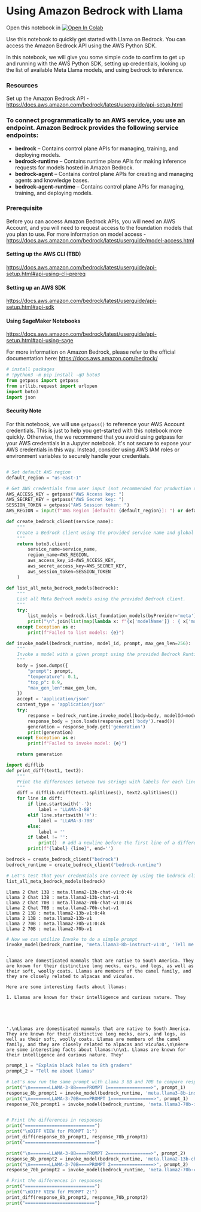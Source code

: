 # Using Amazon Bedrock with Llama

Open this notebook in <a href="https://colab.research.google.com/github/meta-llama/llama-recipes/blob/main/recipes/llama_api_providers/examples_with_aws/getting_started_llama2_on_amazon_bedrock.ipynb"><img data-canonical-src="https://colab.research.google.com/assets/colab-badge.svg" alt="Open In Colab" src="https://camo.githubusercontent.com/f5e0d0538a9c2972b5d413e0ace04cecd8efd828d133133933dfffec282a4e1b/68747470733a2f2f636f6c61622e72657365617263682e676f6f676c652e636f6d2f6173736574732f636f6c61622d62616467652e737667"></a>


Use this notebook to quickly get started with Llama on Bedrock. You can access the Amazon Bedrock API using the AWS Python SDK.

In this notebook, we will give you some simple code to confirm to get up and running with the AWS Python SDK, setting up credentials, looking up the list of available Meta Llama models, and using bedrock to inference.

### Resources
Set up the Amazon Bedrock API - https://docs.aws.amazon.com/bedrock/latest/userguide/api-setup.html

### To connect programmatically to an AWS service, you use an endpoint. Amazon Bedrock provides the following service endpoints:

* **bedrock** – Contains control plane APIs for managing, training, and deploying models.
* **bedrock-runtime** – Contains runtime plane APIs for making inference requests for models hosted in Amazon Bedrock.
* **bedrock-agent** – Contains control plane APIs for creating and managing agents and knowledge bases.
* **bedrock-agent-runtime** – Contains control plane APIs for managing, training, and deploying models.

### Prerequisite
Before you can access Amazon Bedrock APIs, you will need an AWS Account, and you will need to request access to the foundation models that you plan to use. For more information on model access - https://docs.aws.amazon.com/bedrock/latest/userguide/model-access.html

#### Setting up the AWS CLI (TBD)
https://docs.aws.amazon.com/bedrock/latest/userguide/api-setup.html#api-using-cli-prereq

#### Setting up an AWS SDK
https://docs.aws.amazon.com/bedrock/latest/userguide/api-setup.html#api-sdk

#### Using SageMaker Notebooks
https://docs.aws.amazon.com/bedrock/latest/userguide/api-setup.html#api-using-sage

For more information on Amazon Bedrock, please refer to the official documentation here: https://docs.aws.amazon.com/bedrock/


```python
# install packages
# !python3 -m pip install -qU boto3
from getpass import getpass
from urllib.request import urlopen
import boto3
import json
```

#### Security Note

For this notebook, we will use `getpass()` to reference your AWS Account credentials. This is just to help you get-started with this notebook more quickly. Otherwise, the we recommend that you avoid using getpass for your AWS credentials in a Jupyter notebook. It's not secure to expose your AWS credentials in this way. Instead, consider using AWS IAM roles or environment variables to securely handle your credentials.



```python

# Set default AWS region
default_region = "us-east-1"

# Get AWS credentials from user input (not recommended for production use)
AWS_ACCESS_KEY = getpass("AWS Access key: ")
AWS_SECRET_KEY = getpass("AWS Secret key: ")
SESSION_TOKEN = getpass("AWS Session token: ")
AWS_REGION = input(f"AWS Region [default: {default_region}]: ") or default_region

```


```python
def create_bedrock_client(service_name):
    """
    Create a Bedrock client using the provided service name and global AWS credentials.
    """
    return boto3.client(
        service_name=service_name,
        region_name=AWS_REGION,
        aws_access_key_id=AWS_ACCESS_KEY,
        aws_secret_access_key=AWS_SECRET_KEY,
        aws_session_token=SESSION_TOKEN
    )
```


```python
def list_all_meta_bedrock_models(bedrock):
    """
    List all Meta Bedrock models using the provided Bedrock client.
    """
    try:
        list_models = bedrock.list_foundation_models(byProvider='meta')
        print("\n".join(list(map(lambda x: f"{x['modelName']} : { x['modelId'] }", list_models['modelSummaries']))))
    except Exception as e:
        print(f"Failed to list models: {e}")
```


```python
def invoke_model(bedrock_runtime, model_id, prompt, max_gen_len=256):
    """
    Invoke a model with a given prompt using the provided Bedrock Runtime client.
    """
    body = json.dumps({
        "prompt": prompt,
        "temperature": 0.1,
        "top_p": 0.9,
        "max_gen_len":max_gen_len,
    })
    accept = 'application/json'
    content_type = 'application/json'
    try:
        response = bedrock_runtime.invoke_model(body=body, modelId=model_id, accept=accept, contentType=content_type)
        response_body = json.loads(response.get('body').read())
        generation = response_body.get('generation')
        print(generation)
    except Exception as e:
        print(f"Failed to invoke model: {e}")

    return generation
```


```python
import difflib
def print_diff(text1, text2):
    """
    Print the differences between two strings with labels for each line.
    """
    diff = difflib.ndiff(text1.splitlines(), text2.splitlines())
    for line in diff:
        if line.startswith('-'):
            label = 'LLAMA-3-8B'
        elif line.startswith('+'):
            label = 'LLAMA-3-70B'
        else:
            label = ''
        if label != '':
            print()  # add a newline before the first line of a difference
        print(f"{label} {line}", end='')
```


```python
bedrock = create_bedrock_client("bedrock")
bedrock_runtime = create_bedrock_client("bedrock-runtime")

# Let's test that your credentials are correct by using the bedrock client to list all meta models
list_all_meta_bedrock_models(bedrock)
```

    Llama 2 Chat 13B : meta.llama2-13b-chat-v1:0:4k
    Llama 2 Chat 13B : meta.llama2-13b-chat-v1
    Llama 2 Chat 70B : meta.llama2-70b-chat-v1:0:4k
    Llama 2 Chat 70B : meta.llama2-70b-chat-v1
    Llama 2 13B : meta.llama2-13b-v1:0:4k
    Llama 2 13B : meta.llama2-13b-v1
    Llama 2 70B : meta.llama2-70b-v1:0:4k
    Llama 2 70B : meta.llama2-70b-v1
    


```python
# Now we can utilize Invoke to do a simple prompt
invoke_model(bedrock_runtime, 'meta.llama3-8b-instruct-v1:0', 'Tell me about llamas', 100)
```

    .
    Llamas are domesticated mammals that are native to South America. They are known for their distinctive long necks, ears, and legs, as well as their soft, woolly coats. Llamas are members of the camel family, and they are closely related to alpacas and vicuñas.
    
    Here are some interesting facts about llamas:
    
    1. Llamas are known for their intelligence and curious nature. They
    




    '.\nLlamas are domesticated mammals that are native to South America. They are known for their distinctive long necks, ears, and legs, as well as their soft, woolly coats. Llamas are members of the camel family, and they are closely related to alpacas and vicuñas.\n\nHere are some interesting facts about llamas:\n\n1. Llamas are known for their intelligence and curious nature. They'




```python
prompt_1 = "Explain black holes to 8th graders"
prompt_2 = "Tell me about llamas"

# Let's now run the same prompt with Llama 3 8B and 70B to compare responses
print("\n=======LLAMA-3-8B====PROMPT 1================>", prompt_1)
response_8b_prompt1 = invoke_model(bedrock_runtime, 'meta.llama3-8b-instruct-v1:0', prompt_1, 256)
print("\n=======LLAMA-3-70B====PROMPT 1================>", prompt_1)
response_70b_prompt1 = invoke_model(bedrock_runtime, 'meta.llama3-70b-instruct-v1:0', prompt_1, 256)


# Print the differences in responses
print("==========================")
print("\nDIFF VIEW for PROMPT 1:")
print_diff(response_8b_prompt1, response_70b_prompt1)
print("==========================")
```


```python
print("\n=======LLAMA-3-8B====PROMPT 2================>", prompt_2)
response_8b_prompt2 = invoke_model(bedrock_runtime, 'meta.llama2-13b-chat-v1', prompt_2, 128)
print("\n=======LLAMA-3-70B====PROMPT 2================>", prompt_2)
response_70b_prompt2 = invoke_model(bedrock_runtime, 'meta.llama2-70b-chat-v1', prompt_2, 128)

# Print the differences in responses
print("==========================")
print("\nDIFF VIEW for PROMPT 2:")
print_diff(response_8b_prompt2, response_70b_prompt2)
print("==========================")
```
